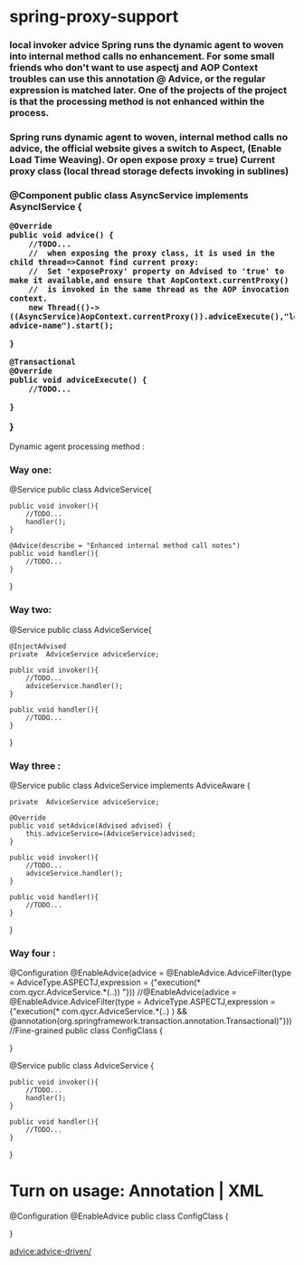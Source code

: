 # spring-proxy-support
<h3>local invoker advice 
   Spring runs the dynamic agent to woven into internal method calls no enhancement. 
   For some small friends who don't want to use aspectj and AOP Context troubles can use 
   this annotation @ Advice, or the regular expression is matched later. 
   One of the projects of the project is that the processing method is not enhanced within the process.
</h3>
 <h3>
   Spring runs dynamic agent to woven, internal method calls no advice, the official website gives a switch to Aspect, 
   (Enable Load Time Weaving). Or open expose proxy = true) Current proxy class (local thread storage defects invoking in sublines)
 </h3>
 <h3>
   
   
@Component
public class AsyncService implements AsyncIService  {

    @Override
    public void advice() {
        //TODO...
        //  when exposing the proxy class, it is used in the child thread=>Cannot find current proxy:
        //  Set 'exposeProxy' property on Advised to 'true' to make it available,and ensure that AopContext.currentProxy()
        //  is invoked in the same thread as the AOP invocation context.
        new Thread(()-> ((AsyncService)AopContext.currentProxy()).adviceExecute(),"local-advice-name").start();

    }

    @Transactional
    @Override
    public void adviceExecute() {
        //TODO...

    }

}
   </h3>
 
 
 
 
 
 Dynamic agent processing method :

<h3>Way one:</h3>

@Service
public class AdviceService{

    public void invoker(){
        //TODO...
        handler();
    }

    @Advice(describe = "Enhanced internal method call notes")
    public void handler(){
        //TODO...
    }

}

<h3>Way two:</h3>

  @Service
  public class AdviceService{

    @InjectAdvised
    private  AdviceService adviceService;

    public void invoker(){
        //TODO...
        adviceService.handler();
    }

    public void handler(){
        //TODO...
    }

 }

<h3>Way three :</h3>

@Service
public class AdviceService implements AdviceAware {

    private  AdviceService adviceService;

    @Override
    public void setAdvice(Advised advised) {
        this.adviceService=(AdviceService)advised;
    }

    public void invoker(){
        //TODO...
        adviceService.handler();
    }

    public void handler(){
        //TODO...
    }

}


<h3>Way four :</h3>
@Configuration
@EnableAdvice(advice = @EnableAdvice.AdviceFilter(type = AdviceType.ASPECTJ,expression = {"execution(* com.qycr.AdviceService.*(..)) "}))
//@EnableAdvice(advice = @EnableAdvice.AdviceFilter(type = AdviceType.ASPECTJ,expression = {"execution(* com.qycr.AdviceService.*(..) ) && @annotation(org.springframework.transaction.annotation.Transactional)"}))  //Fine-grained
public class ConfigClass {


}

@Service
public class AdviceService {

    public void invoker(){
        //TODO...
        handler();
    }

    public void handler(){
        //TODO...
    }

}
<h1>Turn on usage:   Annotation | XML</h1>

@Configuration
@EnableAdvice
public class ConfigClass {


}

<?xml version="1.0" encoding="UTF-8"?>
<beans xmlns="http://www.springframework.org/schema/beans"
xmlns:xsi="http://www.w3.org/2001/XMLSchema-instance"
xmlns:advice="http://www.qycr.framework/schema/advice"
xsi:schemaLocation="http://www.springframework.org/schema/beans
http://www.springframework.org/schema/beans/spring-beans.xsd
http://www.qycr.framework/schema/advice
http://www.qycr.framework/schema/advice/spring-advice.xsd">

<advice:advice-driven/>

</beans>
